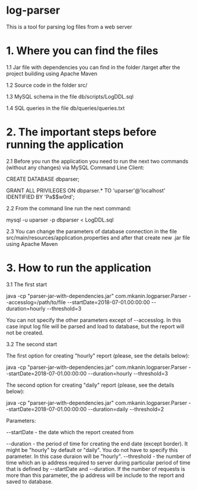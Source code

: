 # log-parser
This is a tool for parsing log files from a web server

# 1. Where you can find the files

1.1 Jar file with dependencies you can find in the folder /target after the project building using Apache Maven 

1.2 Source code in the folder src/ 

1.3 MySQL schema in the file db/scripts/LogDDL.sql 

1.4 SQL queries in the file db/queries/queries.txt 


# 2. The important steps before running the application

2.1 Before you run the application you need to run the next two commands (without any changes) via MySQL Command Line Client:

CREATE DATABASE dbparser;

GRANT ALL PRIVILEGES ON dbparser.* TO 'uparser'@'localhost' IDENTIFIED BY 'Pa$$w0rd';

2.2 From the command line run the next command:

mysql -u uparser -p dbparser < LogDDL.sql

2.3 You can change the parameters of database connection in the file src/main/resources/application.properties and after that create new .jar file using Apache Maven


# 3. How to run the application

3.1 The first start

java -cp "parser-jar-with-dependencies.jar" com.mkanin.logparser.Parser --accesslog=/path/to/file --startDate=2018-07-01.00:00:00 --duration=hourly --threshold=3

You can not specify the other parameters except of --accesslog. In this case input log file will be parsed and load to database, but the report will not be created.

3.2 The second start

The first option for creating "hourly" report (please, see the details below):

java -cp "parser-jar-with-dependencies.jar" com.mkanin.logparser.Parser --startDate=2018-07-01.00:00:00 --duration=hourly --threshold=3


The second option for creating "daily" report (please, see the details below):

java -cp "parser-jar-with-dependencies.jar" com.mkanin.logparser.Parser --startDate=2018-07-01.00:00:00 --duration=daily --threshold=2


Parameters:

--startDate - the date which the report created from

--duration  - the period of time for creating the end date (except border). It might be "hourly" by default or "daily". 
              You do not have to specify this parameter. In this case duraion will be "hourly".
--threshold - the number of time which an ip address required to server during particular period of time that is defined by --startDate and --duration. 
              If the number of requests is more than this parameter, the ip address will be include to the report and saved to database.  
